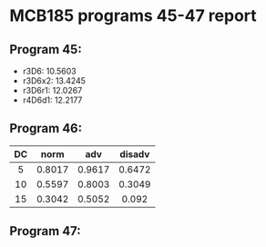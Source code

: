 # MCB185 programs 45-47 report
## Program 45:
- r3D6:  10.5603  
- r3D6x2:  13.4245  
- r3D6r1:  12.0267  
- r4D6d1:  12.2177  

## Program 46:
|DC|norm|adv|disadv|
|:--:|:---:|:---:|:------:|
|5|0.8017|0.9617|0.6472|
|10|0.5597|0.8003|0.3049|
|15|0.3042|0.5052|0.092|

## Program 47:



